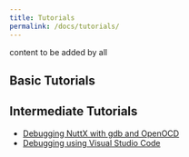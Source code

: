 ```yaml
---
title: Tutorials
permalink: /docs/tutorials/
---
```


content to be added by all


## Basic Tutorials

## Intermediate Tutorials

* [Debugging NuttX with gdb and OpenOCD](/docs/tutorials/advanced/debugging-gdb-openocd)
* [Debugging using Visual Studio Code](/docs/tutorials/advanced/debugging-vscode)
